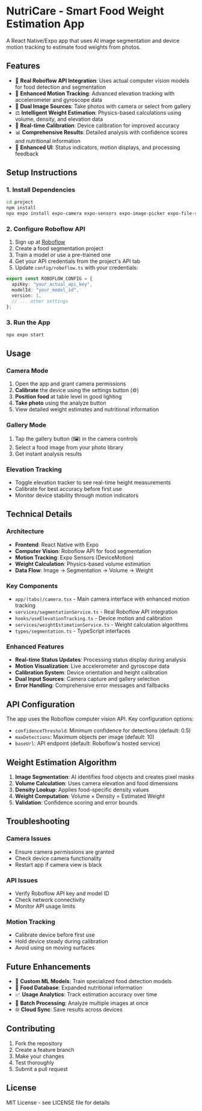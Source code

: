 # NutriCare - Smart Food Weight Estimation App

A React Native/Expo app that uses AI image segmentation and device motion tracking to estimate food weights from photos.

## Features

- 🤖 **Real Roboflow API Integration**: Uses actual computer vision models for food detection and segmentation
- 📏 **Enhanced Motion Tracking**: Advanced elevation tracking with accelerometer and gyroscope data
- 📱 **Dual Image Sources**: Take photos with camera or select from gallery
- ⚖️ **Intelligent Weight Estimation**: Physics-based calculations using volume, density, and elevation data
- 🎯 **Real-time Calibration**: Device calibration for improved accuracy
- 📊 **Comprehensive Results**: Detailed analysis with confidence scores and nutritional information
- 🎨 **Enhanced UI**: Status indicators, motion displays, and processing feedback

## Setup Instructions

### 1. Install Dependencies

```bash
cd project
npm install
npx expo install expo-camera expo-sensors expo-image-picker expo-file-system
```

### 2. Configure Roboflow API

1. Sign up at [Roboflow](https://roboflow.com)
2. Create a food segmentation project
3. Train a model or use a pre-trained one
4. Get your API credentials from the project's API tab
5. Update `config/roboflow.ts` with your credentials:

```typescript
export const ROBOFLOW_CONFIG = {
  apiKey: "your_actual_api_key",
  modelId: "your_model_id",
  version: 1,
  // ... other settings
};
```

### 3. Run the App

```bash
npx expo start
```

## Usage

### Camera Mode

1. Open the app and grant camera permissions
2. **Calibrate** the device using the settings button (⚙️)
3. **Position food** at table level in good lighting
4. **Take photo** using the analyze button
5. View detailed weight estimates and nutritional information

### Gallery Mode

1. Tap the gallery button (🖼️) in the camera controls
2. Select a food image from your photo library
3. Get instant analysis results

### Elevation Tracking

- Toggle elevation tracker to see real-time height measurements
- Calibrate for best accuracy before first use
- Monitor device stability through motion indicators

## Technical Details

### Architecture

- **Frontend**: React Native with Expo
- **Computer Vision**: Roboflow API for food segmentation
- **Motion Tracking**: Expo Sensors (DeviceMotion)
- **Weight Calculation**: Physics-based volume estimation
- **Data Flow**: Image → Segmentation → Volume → Weight

### Key Components

- `app/(tabs)/camera.tsx` - Main camera interface with enhanced motion tracking
- `services/segmentationService.ts` - Real Roboflow API integration
- `hooks/useElevationTracking.ts` - Device motion and calibration
- `services/weightEstimationService.ts` - Weight calculation algorithms
- `types/segmentation.ts` - TypeScript interfaces

### Enhanced Features

- **Real-time Status Updates**: Processing status display during analysis
- **Motion Visualization**: Live accelerometer and gyroscope data
- **Calibration System**: Device orientation and height calibration
- **Dual Input Sources**: Camera capture and gallery selection
- **Error Handling**: Comprehensive error messages and fallbacks

## API Configuration

The app uses the Roboflow computer vision API. Key configuration options:

- `confidenceThreshold`: Minimum confidence for detections (default: 0.5)
- `maxDetections`: Maximum objects per image (default: 10)
- `baseUrl`: API endpoint (default: Roboflow's hosted service)

## Weight Estimation Algorithm

1. **Image Segmentation**: AI identifies food objects and creates pixel masks
2. **Volume Calculation**: Uses camera elevation and food dimensions
3. **Density Lookup**: Applies food-specific density values
4. **Weight Computation**: Volume × Density = Estimated Weight
5. **Validation**: Confidence scoring and error bounds

## Troubleshooting

### Camera Issues

- Ensure camera permissions are granted
- Check device camera functionality
- Restart app if camera view is black

### API Issues

- Verify Roboflow API key and model ID
- Check network connectivity
- Monitor API usage limits

### Motion Tracking

- Calibrate device before first use
- Hold device steady during calibration
- Avoid using on moving surfaces

## Future Enhancements

- 🧠 **Custom ML Models**: Train specialized food detection models
- 🍎 **Food Database**: Expanded nutritional information
- 📈 **Usage Analytics**: Track estimation accuracy over time
- 🔄 **Batch Processing**: Analyze multiple images at once
- 🌐 **Cloud Sync**: Save results across devices

## Contributing

1. Fork the repository
2. Create a feature branch
3. Make your changes
4. Test thoroughly
5. Submit a pull request

## License

MIT License - see LICENSE file for details

